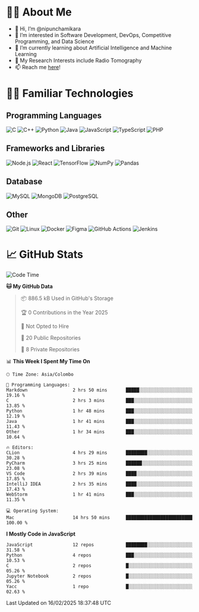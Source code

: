 # 🙋‍♂️ About Me
- 👋 Hi, I’m @nipunchamikara
- 👀 I’m interested in Software Development, DevOps, Competitive Programming, and Data Science
- 🌱 I’m currently learning about Artificial Intelligence and Machine Learning
- 📜 My Research Interests include Radio Tomography
- 📫 Reach me [here](mailto:nipunchamikara@yahoo.com)!

# 👨‍💻 Familiar Technologies

## Programming Languages
![C](https://img.icons8.com/color/48/000000/c-programming.png "C")
![C++](https://img.icons8.com/color/48/000000/c-plus-plus-logo.png "C++")
![Python](https://img.icons8.com/color/48/000000/python.png "Python")
![Java](https://img.icons8.com/color/48/000000/java-coffee-cup-logo.png "Java")
![JavaScript](https://img.icons8.com/color/48/000000/javascript.png "JavaScript")
![TypeScript](https://img.icons8.com/color/48/000000/typescript.png "TypeScript")
![PHP](https://img.icons8.com/officel/48/000000/php-logo.png "PHP")

## Frameworks and Libraries
![Node.js](https://img.icons8.com/color/48/000000/nodejs.png "Node.js")
![React](https://img.icons8.com/officel/48/000000/react.png "React")
![TensorFlow](https://img.icons8.com/color/48/000000/tensorflow.png "TensorFlow")
![NumPy](https://img.icons8.com/color/48/000000/numpy.png "NumPy")
![Pandas](https://img.icons8.com/color/48/000000/pandas.png "Pandas")

## Database
![MySQL](https://img.icons8.com/color/48/000000/mysql-logo.png "MySQL")
![MongoDB](https://img.icons8.com/color/48/000000/mongodb.png "MongoDB")
![PostgreSQL](https://img.icons8.com/color/48/000000/postgreesql.png "PostgreSQL")

## Other
![Git](https://img.icons8.com/color/48/000000/git.png "Git")
![Linux](https://img.icons8.com/color/48/000000/linux.png "Linux")
![Docker](https://img.icons8.com/color/48/000000/docker.png "Docker")
![Figma](https://img.icons8.com/color/48/000000/figma.png "Figma")
![GitHub Actions](https://img.icons8.com/color/48/000000/github.png "GitHub Actions")
![Jenkins](https://img.icons8.com/color/48/000000/jenkins.png "Jenkins")

# 📈 GitHub Stats

<!--START_SECTION:waka-->
![Code Time](http://img.shields.io/badge/Code%20Time-1%2C268%20hrs%2039%20mins-blue)

**🐱 My GitHub Data** 

> 📦 886.5 kB Used in GitHub's Storage 
 > 
> 🏆 0 Contributions in the Year 2025
 > 
> 🚫 Not Opted to Hire
 > 
> 📜 20 Public Repositories 
 > 
> 🔑 8 Private Repositories 
 > 
📊 **This Week I Spent My Time On** 

```text
🕑︎ Time Zone: Asia/Colombo

💬 Programming Languages: 
Markdown                 2 hrs 50 mins       █████░░░░░░░░░░░░░░░░░░░░   19.16 % 
C                        2 hrs 3 mins        ███░░░░░░░░░░░░░░░░░░░░░░   13.85 % 
Python                   1 hr 48 mins        ███░░░░░░░░░░░░░░░░░░░░░░   12.19 % 
Java                     1 hr 41 mins        ███░░░░░░░░░░░░░░░░░░░░░░   11.43 % 
Other                    1 hr 34 mins        ███░░░░░░░░░░░░░░░░░░░░░░   10.64 % 

🔥 Editors: 
CLion                    4 hrs 29 mins       ████████░░░░░░░░░░░░░░░░░   30.28 % 
PyCharm                  3 hrs 25 mins       ██████░░░░░░░░░░░░░░░░░░░   23.08 % 
VS Code                  2 hrs 39 mins       ████░░░░░░░░░░░░░░░░░░░░░   17.85 % 
IntelliJ IDEA            2 hrs 35 mins       ████░░░░░░░░░░░░░░░░░░░░░   17.43 % 
WebStorm                 1 hr 41 mins        ███░░░░░░░░░░░░░░░░░░░░░░   11.35 % 

💻 Operating System: 
Mac                      14 hrs 50 mins      █████████████████████████   100.00 % 
```

**I Mostly Code in JavaScript** 

```text
JavaScript               12 repos            ████████░░░░░░░░░░░░░░░░░   31.58 % 
Python                   4 repos             ███░░░░░░░░░░░░░░░░░░░░░░   10.53 % 
C                        2 repos             █░░░░░░░░░░░░░░░░░░░░░░░░   05.26 % 
Jupyter Notebook         2 repos             █░░░░░░░░░░░░░░░░░░░░░░░░   05.26 % 
Yacc                     1 repo              █░░░░░░░░░░░░░░░░░░░░░░░░   02.63 % 
```




 Last Updated on 16/02/2025 18:37:48 UTC
<!--END_SECTION:waka-->

